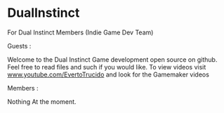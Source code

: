 DualInstinct
============

For Dual Instinct Members (Indie Game Dev Team)

Guests : 

Welcome to the Dual Instinct Game development open source on github. Feel free to read files and such if you would like. 
To view videos visit www.youtube.com/EvertoTrucido and look for the Gamemaker videos

Members :

Nothing At the moment.

